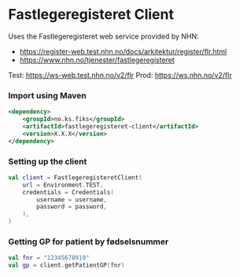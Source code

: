# Fastlegeregisteret Client

Uses the Fastlegeregisteret web service provided by NHN:
- https://register-web.test.nhn.no/docs/arkitektur/register/flr.html
- https://www.nhn.no/tjenester/fastlegeregisteret

Test: https://ws-web.test.nhn.no/v2/flr
Prod: https://ws.nhn.no/v2/flr

### Import using Maven
```xml
<dependency>
    <groupId>no.ks.fiks</groupId>
    <artifactId>fastlegeregisteret-client</artifactId>
    <version>X.X.X</version>
</dependency>
```

### Setting up the client
```kotlin
val client = FastlegeregisteretClient(
    url = Environment.TEST,
    credentials = Credentials(
        username = username,
        password = password,
    ),
)
```

### Getting GP for patient by fødselsnummer
```kotlin
val fnr = "12345678910"
val gp = client.getPatientGP(fnr)
```
